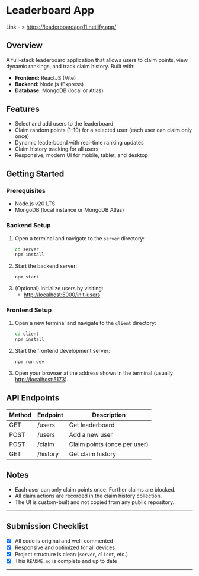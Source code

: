 
# Leaderboard App

Link - > https://leaderboardapp11.netlify.app/

## Overview
A full-stack leaderboard application that allows users to claim points, view dynamic rankings, and track claim history. Built with:
- **Frontend:** ReactJS (Vite)
- **Backend:** Node.js (Express)
- **Database:** MongoDB (local or Atlas)

## Features
- Select and add users to the leaderboard
- Claim random points (1-10) for a selected user (each user can claim only once)
- Dynamic leaderboard with real-time ranking updates
- Claim history tracking for all users
- Responsive, modern UI for mobile, tablet, and desktop

## Getting Started

### Prerequisites
- Node.js v20 LTS
- MongoDB (local instance or MongoDB Atlas)

### Backend Setup
1. Open a terminal and navigate to the `server` directory:
   ```bash
   cd server
   npm install

3. Start the backend server:
   ```bash
   npm start
   ```
4. (Optional) Initialize users by visiting:
   - [http://localhost:5000/init-users](http://localhost:5000/init-users)

### Frontend Setup
1. Open a new terminal and navigate to the `client` directory:
   ```bash
   cd client
   npm install
   ```
2. Start the frontend development server:
   ```bash
   npm run dev
   ```
3. Open your browser at the address shown in the terminal (usually [http://localhost:5173](http://localhost:5173)).

## API Endpoints

| Method | Endpoint      | Description                        |
|--------|---------------|------------------------------------|
| GET    | /users        | Get leaderboard                     |
| POST   | /users        | Add a new user                      |
| POST   | /claim        | Claim points (once per user)        |
| GET    | /history      | Get claim history                   |

## Notes
- Each user can only claim points once. Further claims are blocked.
- All claim actions are recorded in the claim history collection.
- The UI is custom-built and not copied from any public repository.

---

## Submission Checklist
- [x] All code is original and well-commented
- [x] Responsive and optimized for all devices
- [x] Project structure is clean (`server`, `client`, etc.)
- [x] This `README.md` is complete and up to date

---

